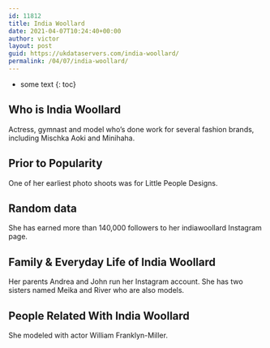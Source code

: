 ```yaml
---
id: 11812
title: India Woollard
date: 2021-04-07T10:24:40+00:00
author: victor
layout: post
guid: https://ukdataservers.com/india-woollard/
permalink: /04/07/india-woollard/
---
```


* some text
{: toc}


## Who is India Woollard



Actress, gymnast and model who&#8217;s done work for several fashion brands, including Mischka Aoki and Minihaha.

                
                
                
## Prior to Popularity



One of her earliest photo shoots was for Little People Designs.

                
                
                
## Random data



She has earned more than 140,000 followers to her indiawoollard Instagram page. 

                
                
                
## Family & Everyday Life of India Woollard



Her parents Andrea and John run her Instagram account. She has two sisters named Meika and River who are also models.

                
                
                
## People Related With India Woollard



She modeled with actor William Franklyn-Miller.

                
              
            
          
          
          